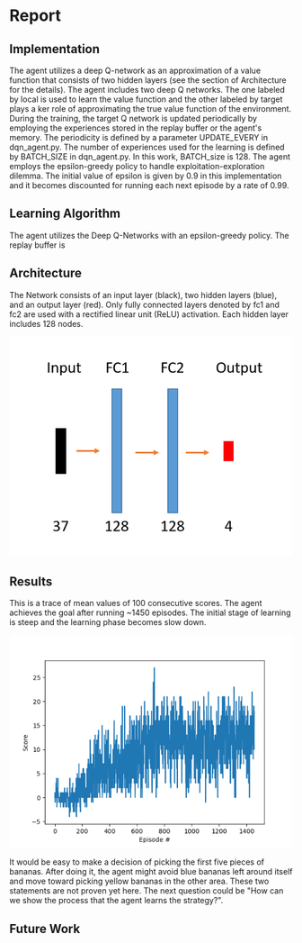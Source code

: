 # Report

## Implementation
The agent utilizes a deep Q-network as an approximation of a value function that consists of two hidden layers (see the section of Architecture for the details). The agent includes two deep Q networks. The one labeled by local is used to learn the value function and the other labeled by target plays a ker role of approximating the true value function of the environment. During the training, the target Q network is updated periodically by employing the experiences stored in the replay buffer or the agent's memory. The periodicity is defined by a parameter UPDATE_EVERY in dqn_agent.py. The number of experiences used for the learning is defined by BATCH_SIZE in dqn_agent.py. In this work, BATCH_size is 128. The agent employs the epsilon-greedy policy to handle exploitation-exploration dilemma. The initial value of epsilon is given by 0.9 in this implementation and it becomes discounted for running each next episode by a rate of 0.99.

## Learning Algorithm
The agent utilizes the Deep Q-Networks with an epsilon-greedy policy. The replay buffer is

## Architecture
The Network consists of an input layer (black), two hidden layers (blue), and an output layer (red). Only fully connected layers denoted by fc1 and fc2 are used with a rectified linear unit (ReLU) activation. Each hidden layer includes 128 nodes.

![figure of architecture](https://github.com/hurxx018/DQN_Pick_Bananas/blob/master/images/architecture_for_agent.png)


## Results
This is a trace of mean values of 100 consecutive scores. The agent achieves the goal after running ~1450 episodes. The initial stage of learning is steep and the learning phase becomes slow down. 

![figure of score](https://github.com/hurxx018/DQN_Pick_Bananas/blob/master/images/score.png)

It would be easy to make a decision of picking the first five pieces of bananas. After doing it, the agent might avoid blue bananas left around itself and move toward picking yellow bananas in the other area. These two statements are not proven yet here. The next question could be "How can we show the process that the agent learns the strategy?". 

## Future Work
